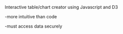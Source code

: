 Interactive table/chart creator using Javascript and D3

-more intuitive than code

-must access data securely